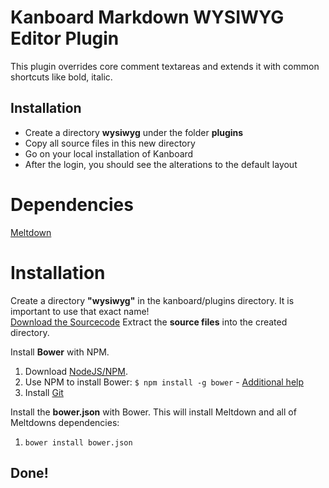 Kanboard Markdown WYSIWYG Editor Plugin
=======================

This plugin overrides core comment textareas and extends it with common shortcuts like bold, italic.

Installation
------------

- Create a directory **wysiwyg** under the folder **plugins**
- Copy all source files in this new directory
- Go on your local installation of Kanboard
- After the login, you should see the alterations to the default layout

# Dependencies
 
[Meltdown](https://github.com/iphands/Meltdown)
 
# Installation
 
Create a directory **"wysiwyg"** in the kanboard/plugins directory. It is important to use that exact name!  
[Download the Sourcecode](https://github.com/sebastiantiede/kanboard-plugin-wysiwyg/archive/master.zip)
Extract the **source files** into the created directory.
 
Install **Bower** with NPM.
1. Download [NodeJS/NPM](https://nodejs.org/).
2. Use NPM to install Bower: `$ npm install -g bower` - [Additional help](https://www.npmjs.com/package/bower)
3. Install [Git](https://git-scm.com/downloads)
 
Install the **bower.json** with Bower. This will install Meltdown and all of Meltdowns dependencies:
1. `bower install bower.json`
 
## Done!